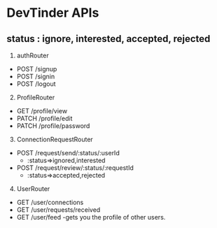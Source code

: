 # DevTinder APIs

## status : ignore, interested, accepted, rejected


1. authRouter 
- POST /signup
- POST /signin
- POST /logout

2. ProfileRouter
- GET /profile/view
- PATCH /profile/edit
- PATCH /profile/password

3. ConnectionRequestRouter
- POST /request/send/:status/:userId
    - :status=>ignored,interested
- POST /request/review/:status/:requestId
    - :status=>accepted,rejected

4. UserRouter
- GET /user/connections
- GET /user/requests/received
- GET /user/feed  -gets you the profile of other users.



